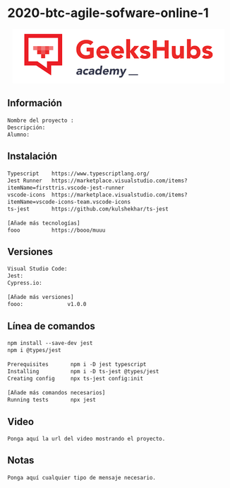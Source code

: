 # 2020-btc-agile-sofware-online-1

<p align="center">
    <img src="https://github.com/GeeksHubsAcademy/2020-geekshubs-media/blob/master/image/logo.png" >	
</p>


## Información
```
Nombre del proyecto :
Descripción:
Alumno:
```

## Instalación
```
Typescript    https://www.typescriptlang.org/
Jest Runner   https://marketplace.visualstudio.com/items?itemName=firsttris.vscode-jest-runner
vscode-icons  https://marketplace.visualstudio.com/items?itemName=vscode-icons-team.vscode-icons
ts-jest       https://github.com/kulshekhar/ts-jest 

[Añade más tecnologías]
fooo          https://booo/muuu 
```

## Versiones
```
Visual Studio Code: 
Jest:
Cypress.io:

[Añade más versiones]
fooo:              v1.0.0
```

## Línea de comandos
```
npm install --save-dev jest
npm i @types/jest

Prerequisites       npm i -D jest typescript	
Installing          npm i -D ts-jest @types/jest	
Creating config     npx ts-jest config:init	

[Añade más comandos necesarios]
Running tests	    npx jest
```

## Video
```
Ponga aquí la url del video mostrando el proyecto.
```

## Notas
```
Ponga aquí cualquier tipo de mensaje necesario.
```
